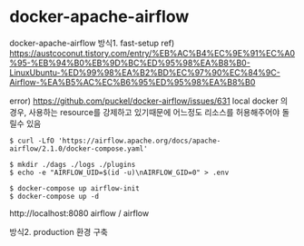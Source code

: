 # docker-apache-airflow
docker-apache-airflow
방식1. fast-setup
ref)[ https://austcoconut.tistory.com/entry/%EB%AC%B4%EC%9E%91%EC%A0%95-%EB%94%B0%EB%9D%BC%ED%95%98%EA%B8%B0-LinuxUbuntu-%ED%99%98%EA%B2%BD%EC%97%90%EC%84%9C-Airflow-%EA%B5%AC%EC%B6%95%ED%95%98%EA%B8%B0 ](https://jybaek.tistory.com/922)

error) https://github.com/puckel/docker-airflow/issues/631
local docker 의 경우, 사용하는 resource를 강제하고 있기때문에 어느정도 리소스를 허용해주어야 돌릴수 있음

```
$ curl -LfO 'https://airflow.apache.org/docs/apache-airflow/2.1.0/docker-compose.yaml'

$ mkdir ./dags ./logs ./plugins
$ echo -e "AIRFLOW_UID=$(id -u)\nAIRFLOW_GID=0" > .env

$ docker-compose up airflow-init
$ docker-compose up -d
```

http://localhost:8080 
airflow / airflow



방식2. production 환경 구축
